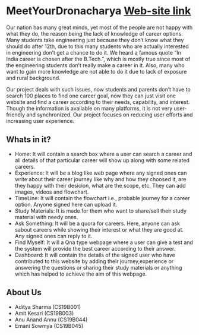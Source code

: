 # MeetYourDronacharya [Web-site link](https://meetyourdronacharya.netlify.app/)
Our nation has many great minds, yet most of the people are not happy with what they do, the reason being the lack of knowledge of career options. Many students take engineering just because they don’t know what they should do after 12th, due to this many students who are actually interested in engineering don’t get a chance to do it. We heard a famous quote “In India career is chosen after the B.Tech.”, which is mostly true since most of the engineering students don’t really make a career in it. Also, many who want to gain more knowledge are not able to do it due to lack of exposure and rural background. 

Our project deals with such issues, now students and parents don’t have to search 100 places to find one career goal, now they can just visit one website and find a career according to their needs, capability, and interest. Though the information is available on many platforms, it is not very user-friendly and synchronized. Our project focuses on reducing user efforts and increasing user experience.

## Whats in it?
- Home: It will contain a search box where a user can search a career and all details of that particular career will show up along with some related careers.
- Experience: It will be a blog like web page where any signed ones can write about their career journey like why and how they choosed it, are they happy with their desicion, what are the scope, etc. They can add images, videos and flowchart.
- TimeLine: It will contain the flowchart i.e., probable journey for a career option. Anyone signed here can upload it.
- Study Materials: It is made for them who want to share/sell their study material with needy ones.
- Ask Something: It will be a quora for careers. Here, anyone can ask sabout careers while showing their interest or what they are good at. Any signed ones can reply to it.
- Find Myself: It will a Qna type webpage where a user can give a test and the system will provide the best career according to their answer.
- Dashboard: It will contain the details of the signed user who have contributed to this website by adding their journey,experience or answering the questions or sharing their study materials or anything which has helped to achieve the aim of this webpage.

## About Us
- Aditya Sharma (CS19B001)
- Amit Kesari (CS19B003)
- Anu Anand Annu (CS19B044)
- Emani Sowmya (CS19B045)
